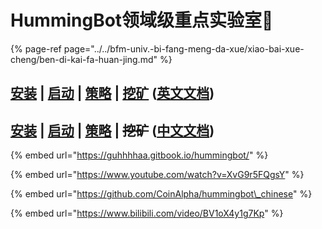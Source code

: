 # HummingBot领域级重点实验室🚩

{% page-ref page="../../bfm-univ.-bi-fang-meng-da-xue/xiao-bai-xue-cheng/ben-di-kai-fa-huan-jing.md" %}

## [安装](https://docs.hummingbot.io/installation/linux/)  \|  [启动](https://docs.hummingbot.io/operation/client/#start-hummingbot-running-in-the-background)  \|  [策略](https://docs.hummingbot.io/strategies/overview/)  \|  [挖矿](https://miner.hummingbot.io/) \([英文文档](https://docs.hummingbot.io/)\)

## [安装](http://hummingbot.cn/2019/05/13/hummingbot-list-of-install-source.html)  \|  [启动](http://hummingbot.cn/2019/06/17/hummingbot-list-of-operation-cloud.html)  \|  [策略](http://hummingbot.cn/2019/06/17/strategies-list-of-pure.html)  \|  ~~挖矿~~ \([中文文档](http://hummingbot.cn/)\)

{% embed url="https://guhhhhaa.gitbook.io/hummingbot/" %}

{% embed url="https://www.youtube.com/watch?v=XvG9r5FQgsY" %}



{% embed url="https://github.com/CoinAlpha/hummingbot\_chinese" %}

{% embed url="https://www.bilibili.com/video/BV1oX4y1g7Kp" %}

